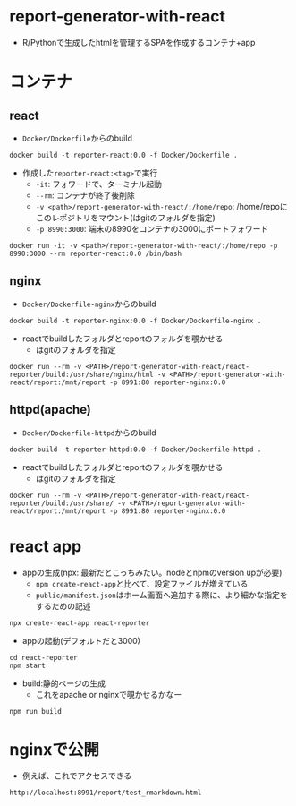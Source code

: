 # report-generator-with-react
* R/Pythonで生成したhtmlを管理するSPAを作成するコンテナ+app


# コンテナ

## react
* `Docker/Dockerfile`からのbuild
```
docker build -t reporter-react:0.0 -f Docker/Dockerfile .
```

* 作成した`reporter-react:<tag>`で実行
  * `-it`: フォワードで、ターミナル起動
  * `--rm`: コンテナが終了後削除
  * `-v <path>/report-generator-with-react/:/home/repo`: /home/repoにこのレポジトリをマウント(<path>はgitのフォルダを指定)
  * `-p 8990:3000`: 端末の8990をコンテナの3000にポートフォワード
```
docker run -it -v <path>/report-generator-with-react/:/home/repo -p 8990:3000 --rm reporter-react:0.0 /bin/bash
```

## nginx
* `Docker/Dockerfile-nginx`からのbuild
```
docker build -t reporter-nginx:0.0 -f Docker/Dockerfile-nginx .
```

* reactでbuildしたフォルダとreportのフォルダを覗かせる
  * <path>はgitのフォルダを指定
```
docker run --rm -v <PATH>/report-generator-with-react/react-reporter/build:/usr/share/nginx/html -v <PATH>/report-generator-with-react/report:/mnt/report -p 8991:80 reporter-nginx:0.0
```

## httpd(apache)
* `Docker/Dockerfile-httpd`からのbuild
```
docker build -t reporter-httpd:0.0 -f Docker/Dockerfile-httpd .
```

* reactでbuildしたフォルダとreportのフォルダを覗かせる
  * <path>はgitのフォルダを指定
```
docker run --rm -v <PATH>/report-generator-with-react/react-reporter/build:/usr/share/ -v <PATH>/report-generator-with-react/report:/mnt/report -p 8991:80 reporter-nginx:0.0
```


# react app
* appの生成(npx: 最新だとこっちみたい。nodeとnpmのversion upが必要)
  * `npm create-react-app`と比べて、設定ファイルが増えている
  * `public/manifest.json`はホーム画面へ追加する際に、より細かな指定をするための記述
```
npx create-react-app react-reporter
```

* appの起動(デフォルトだと3000)
```
cd react-reporter
npm start
```

* build:静的ページの生成
  * これをapache or nginxで覗かせるかなー
```
npm run build
```

# nginxで公開
* 例えば、これでアクセスできる
```
http://localhost:8991/report/test_rmarkdown.html
```